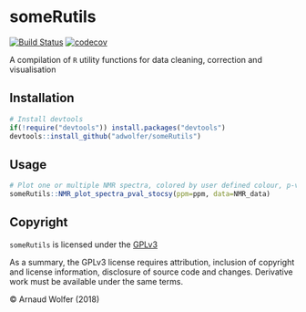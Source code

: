 
<!-- README.md is generated from README.Rmd. Please edit that file -->

# someRutils

[![Build
Status](https://travis-ci.org/adwolfer/someRutils.svg?branch=master)](https://travis-ci.org/adwolfer/someRutils)
[![codecov](https://codecov.io/gh/adwolfer/someRutils/branch/master/graph/badge.svg)](https://codecov.io/gh/adwolfer/someRutils/branch/master)

A compilation of `R` utility functions for data cleaning, correction and
visualisation

## Installation

``` r
# Install devtools
if(!require("devtools")) install.packages("devtools")
devtools::install_github("adwolfer/someRutils")
```

## Usage

``` r
# Plot one or multiple NMR spectra, colored by user defined colour, p-value or STOCSY
someRutils::NMR_plot_spectra_pval_stocsy(ppm=ppm, data=NMR_data)
```

## Copyright

`someRutils` is licensed under the
[GPLv3](http://choosealicense.com/licenses/gpl-3.0/)

As a summary, the GPLv3 license requires attribution, inclusion of
copyright and license information, disclosure of source code and
changes. Derivative work must be available under the same terms.

© Arnaud Wolfer (2018)

